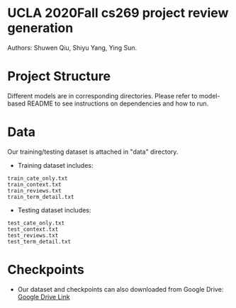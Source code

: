 # UCLA 2020Fall cs269 project review generation
Authors: Shuwen Qiu, Shiyu Yang, Ying Sun.

# Project Structure
Different models are in corresponding directories. Please refer to model-based README to see instructions on dependencies and how to run.

# Data
Our training/testing dataset is attached in "data" directory.

* Training dataset includes:
```
train_cate_only.txt
train_context.txt
train_reviews.txt
train_term_detail.txt
```

* Testing dataset includes:
```
test_cate_only.txt
test_context.txt
test_reviews.txt
test_term_detail.txt
```

# Checkpoints
* Our dataset and checkpoints can also downloaded from Google Drive: [Google Drive Link](https://drive.google.com/drive/folders/1v0FCKIuQyydTS1NIJvYcpluVd9WiaKNh)